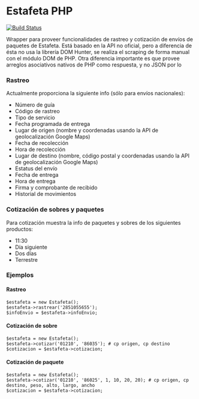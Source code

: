 Estafeta PHP
================

[![Build Status](https://travis-ci.org/ivansabik/estafeta-php.svg)](https://travis-ci.org/ivansabik/estafeta-php)

Wrapper para proveer funcionalidades de rastreo y cotización de envíos de paquetes de Estafeta. Está basado en la API no oficial, pero a diferencia de ésta no usa la librería DOM Hunter, se realiza el scraping de forma manual con el módulo DOM de PHP. Otra diferencia importante es que provee arreglos asociativos nativos de PHP como respuesta, y no JSON por lo

### Rastreo

Actualmente proporciona la siguiente info (sólo para envíos nacionales):

 - Número de guía
 - Código de rastreo
 - Tipo de servicio
 - Fecha programada de entrega
 - Lugar de origen (nombre y coordenadas usando la API de geolocalización Google Maps)
 - Fecha de recolección
 - Hora de recolección
 - Lugar de destino (nombre, código postal y coordenadas usando la API de geolocalización Google Maps)
 - Estatus del envío
 - Fecha de entrega
 - Hora de entrega
 - Firma y comprobante de recibido
 - Historial de movimientos

### Cotización de sobres y paquetes

Para cotización muestra la info de paquetes y sobres de los siguientes productos:

 - 11:30
 - Día siguiente
 - Dos días
 - Terrestre
 
### Ejemplos

#### Rastreo

```
$estafeta = new Estafeta();
$estafeta->rastrear('2851055655');
$infoEnvio = $estafeta->infoEnvio;
```

#### Cotización de sobre

```
$estafeta = new Estafeta();
$estafeta->cotizar('01210', '86035'); # cp origen, cp destino
$cotizacion = $estafeta->cotizacion;
```

#### Cotización de paquete

```
$estafeta = new Estafeta();
$estafeta->cotizar('01210', '86025', 1, 10, 20, 20); # cp origen, cp destino, peso, alto, largo, ancho
$cotizacion = $estafeta->cotizacion;
```
